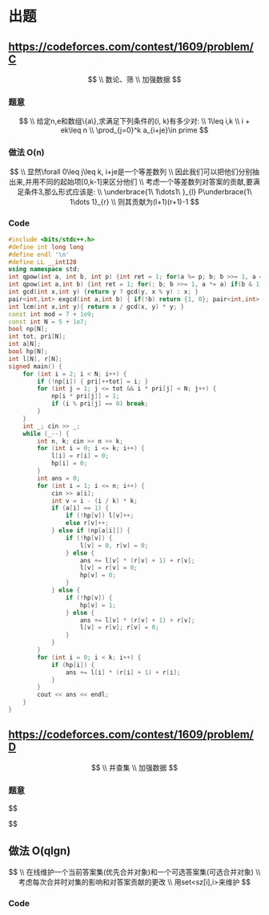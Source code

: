 # 出题

## https://codeforces.com/contest/1609/problem/C

$$
\\ 数论、筛
\\ 加强数据
$$

### 题意

$$
\\ 给定n,e和数组\{a\},求满足下列条件的(i, k)有多少对:
\\ 1\leq i,k
\\ i + ek\leq n
\\ \prod_{j=0}^k a_{i+je}\in prime
$$

### 做法 O(n)

$$
\\ 显然\forall 0\leq j\leq k, i+je是一个等差数列
\\ 因此我们可以把他们分别抽出来,并用不同的起始项[0,k-1]来区分他们
\\ 考虑一个等差数列对答案的贡献,要满足条件3,那么形式应该是:
\\ \underbrace{1\ 1\dots1\ }_{l} P\underbrace{1\ 1\dots 1}_{r}
\\ 则其贡献为(l+1)(r+1)-1
$$

### Code

```C++
#include <bits/stdc++.h>
#define int long long
#define endl '\n'
#define LL __int128
using namespace std;
int qpow(int a, int b, int p) {int ret = 1; for(a %= p; b; b >>= 1, a = a * a % p) if(b & 1) ret = ret * a % p; return ret; }
int qpow(int a,int b) {int ret = 1; for(; b; b >>= 1, a *= a) if(b & 1) ret *= a; return ret; }
int gcd(int x,int y) {return y ? gcd(y, x % y) : x; }
pair<int,int> exgcd(int a,int b) { if(!b) return {1, 0}; pair<int,int> ret = exgcd(b, a % b); return {ret.second, ret.first - a / b * ret.second }; }
int lcm(int x,int y){ return x / gcd(x, y) * y; }
const int mod = 7 + 1e9;
const int N = 5 + 1e7;
bool np[N];
int tot, pri[N];
int a[N];
bool hp[N];
int l[N], r[N];
signed main() {
    for (int i = 2; i < N; i++) {
        if (!np[i]) { pri[++tot] = i; }
        for (int j = 1; j <= tot && i * pri[j] < N; j++) {
            np[i * pri[j]] = 1;
            if (i % pri[j] == 0) break;
        }
    }    
    int _; cin >> _;
    while (_--) {
        int n, k; cin >> n >> k;
        for (int i = 0; i <= k; i++) {
            l[i] = r[i] = 0;
            hp[i] = 0;
        }
        int ans = 0;
        for (int i = 1; i <= n; i++) {
            cin >> a[i];
            int v = i - (i / k) * k;
            if (a[i] == 1) {
                if (!hp[v]) l[v]++;
                else r[v]++;
            } else if (np[a[i]]) {
                if (!hp[v]) {
                    l[v] = 0, r[v] = 0;
                } else {
                    ans += l[v] * (r[v] + 1) + r[v];
                    l[v] = r[v] = 0;
                    hp[v] = 0;
                }
            } else {
                if (!hp[v]) {
                    hp[v] = 1;
                } else {
                    ans += l[v] * (r[v] + 1) + r[v];
                    l[v] = r[v]; r[v] = 0;
                }
            }
        }
        for (int i = 0; i < k; i++) {
            if (hp[i]) {
                ans += l[i] * (r[i] + 1) + r[i];
            }
        }
        cout << ans << endl;
    }
}
```

## https://codeforces.com/contest/1609/problem/D
$$
\\ 并查集
\\ 加强数据
$$

### 题意

$$

$$

## 做法 O(qlgn)

$$
\\ 在线维护一个当前答案集(优先合并对象)和一个可选答案集(可选合并对象) 
\\ 考虑每次合并时对集的影响和对答案贡献的更改
\\ 用set<sz[i],i>来维护
$$

### Code

```C++

```

